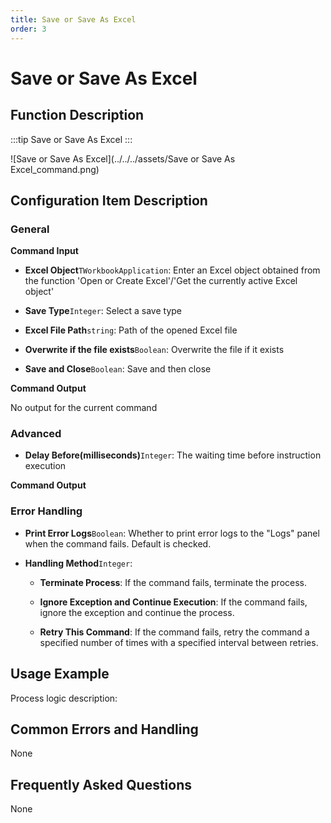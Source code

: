```yaml
---
title: Save or Save As Excel
order: 3
---
```


# Save or Save As Excel

## Function Description

:::tip 
Save or Save As Excel
:::

![Save or Save As Excel](../../../assets/Save or Save As Excel_command.png)

## Configuration Item Description

### General

**Command Input**

- **Excel Object**`TWorkbookApplication`: Enter an Excel object obtained from the function 'Open or Create Excel'/'Get the currently active Excel object'

- **Save Type**`Integer`: Select a save type

- **Excel File Path**`string`: Path of the opened Excel file

- **Overwrite if the file exists**`Boolean`: Overwrite the file if it exists

- **Save and Close**`Boolean`: Save and then close


**Command Output**

No output for the current command

### Advanced

- **Delay Before(milliseconds)**`Integer`: The waiting time before instruction execution


**Command Output**

### Error Handling

- **Print Error Logs**`Boolean`: Whether to print error logs to the "Logs" panel when the command fails. Default is checked. 

- **Handling Method**`Integer`:

    - **Terminate Process**: If the command fails, terminate the process.

    - **Ignore Exception and Continue Execution**: If the command fails, ignore the exception and continue the process.

    - **Retry This Command**: If the command fails, retry the command a specified number of times with a specified interval between retries.

## Usage Example

Process logic description:

## Common Errors and Handling

None

## Frequently Asked Questions

None

